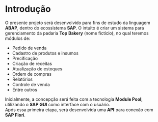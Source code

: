 # Introdução

O presente projeto será desenvolvido para fins de estudo da linguagem **ABAP**, dentro do ecossistema **SAP**.
O intuito é criar um sistema para gerenciamento da padaria **Top Bakery** (nome fictício), no qual teremos módulos de:

- Pedido de venda
- Cadastro de produtos e insumos
- Precificação  
- Criação de receitas  
- Atualização de estoques  
- Ordem de compras
- Relatórios
- Controle de venda
- Entre outros  

Inicialmente, a concepção será feita com a tecnologia **Module Pool**, utilizando o **SAP GUI** como interface com o usuário.  
Após essa primeira etapa, será desenvolvida uma **API** para conexão com **SAP Fiori**.

